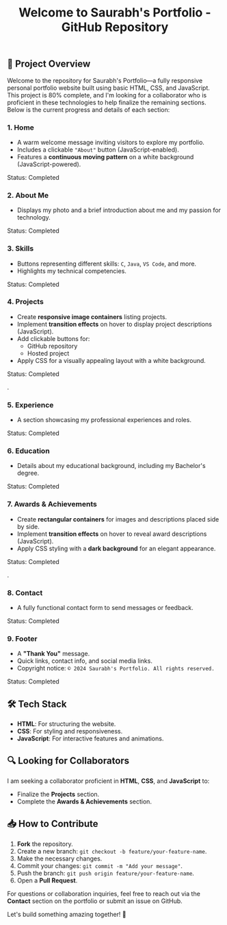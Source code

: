 <body>
    <header>
        <h1>Welcome to Saurabh's Portfolio - GitHub Repository</h1>
    </header>
    <section>
        <h2>🌟 Project Overview</h2>
        <p>Welcome to the repository for Saurabh's Portfolio—a fully responsive personal portfolio website built using basic HTML, CSS, and JavaScript. This project is 80% complete, and I'm looking for a collaborator who is proficient in these technologies to help finalize the remaining sections. Below is the current progress and details of each section:</p>
        <h3>1. Home</h3>
        <ul>
            <li>A warm welcome message inviting visitors to explore my portfolio.</li>
            <li>Includes a clickable <code>"About"</code> button (JavaScript-enabled).</li>
            <li>Features a <strong>continuous moving pattern</strong> on a white background (JavaScript-powered).</li>
        </ul>
        <p><span class="status">Status: Completed</span></p>
        <h3>2. About Me</h3>
        <ul>
            <li>Displays my photo and a brief introduction about me and my passion for technology.</li>
        </ul>
        <p><span class="status">Status: Completed</span></p>
        <h3>3. Skills</h3>
        <ul>
            <li>Buttons representing different skills: <code>C</code>, <code>Java</code>, <code>VS Code</code>, and more.</li>
            <li>Highlights my technical competencies.</li>
        </ul>
        <p><span class="status">Status: Completed</span></p>
        <h3>4. Projects <span class="Completed"></span></h3>
        <ul>
            <li>Create <strong>responsive image containers</strong> listing projects.</li>
            <li>Implement <strong>transition effects</strong> on hover to display project descriptions (JavaScript).</li>
            <li>Add clickable buttons for:
                <ul>
                    <li>GitHub repository</li>
                    <li>Hosted project</li>
                </ul>
            </li>
            <li>Apply CSS for a visually appealing layout with a white background.</li>
        </ul>
        <p><span class="pending">Status: Completed</span></p>
    .
        <h3>5. Experience</h3>
        <ul>
            <li>A section showcasing my professional experiences and roles.</li>
        </ul>
        <p><span class="status">Status: Completed</span></p>
        <h3>6. Education</h3>
        <ul>
            <li>Details about my educational background, including my Bachelor's degree.</li>
        </ul>
        <p><span class="status">Status: Completed</span></p>
        <h3>7. Awards & Achievements <span class="Completed"></span></h3>
        <ul>
            <li>Create <strong>rectangular containers</strong> for images and descriptions placed side by side.</li>
            <li>Implement <strong>transition effects</strong> on hover to reveal award descriptions (JavaScript).</li>
            <li>Apply CSS styling with a <strong>dark background</strong> for an elegant appearance.</li>
        </ul>
        <p><span class="pending">Status: Completed</span></p>
    .
        <h3>8. Contact</h3>
        <ul>
            <li>A fully functional contact form to send messages or feedback.</li>
        </ul>
        <p><span class="status">Status: Completed</span></p>
        <h3>9. Footer</h3>
        <ul>
            <li>A <strong>"Thank You"</strong> message.</li>
            <li>Quick links, contact info, and social media links.</li>
            <li>Copyright notice: <code>© 2024 Saurabh's Portfolio. All rights reserved.</code></li>
        </ul>
        <p><span class="status">Status: Completed</span></p>
    </section>
    <section>
        <h2>🛠️ Tech Stack</h2>
        <ul>
            <li><strong>HTML</strong>: For structuring the website.</li>
            <li><strong>CSS</strong>: For styling and responsiveness.</li>
            <li><strong>JavaScript</strong>: For interactive features and animations.</li>
        </ul>
    </section>
    <section>
        <h2>🔍 Looking for Collaborators</h2>
        <p>I am seeking a collaborator proficient in <strong>HTML</strong>, <strong>CSS</strong>, and <strong>JavaScript</strong> to:</p>
        <ul>
            <li>Finalize the <strong>Projects</strong> section.</li>
            <li>Complete the <strong>Awards & Achievements</strong> section.</li>
        </ul>
    </section>
    <section>
        <h2>📥 How to Contribute</h2>
        <ol>
            <li><strong>Fork</strong> the repository.</li>
            <li>Create a new branch: <code>git checkout -b feature/your-feature-name</code>.</li>
            <li>Make the necessary changes.</li>
            <li>Commit your changes: <code>git commit -m "Add your message"</code>.</li>
            <li>Push the branch: <code>git push origin feature/your-feature-name</code>.</li>
            <li>Open a <strong>Pull Request</strong>.</li>
        </ol>
    </section>
    <footer>
        <p>For questions or collaboration inquiries, feel free to reach out via the <strong>Contact</strong> section on the portfolio or submit an issue on GitHub.</p>
        <p>Let's build something amazing together! 🚀</p>
    </footer>
</body>

</html>
